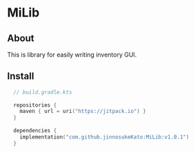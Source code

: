 # MiLib

## About
This is library for easily writing inventory GUI.

## Install
```kotlin
  // build.gradle.kts
  
  repositories {
    maven { url = uri("https://jitpack.io") }
  }
  
  dependencies {
    implementation("com.github.jinnosukeKato:MiLib:v1.0.1")
  }
```
